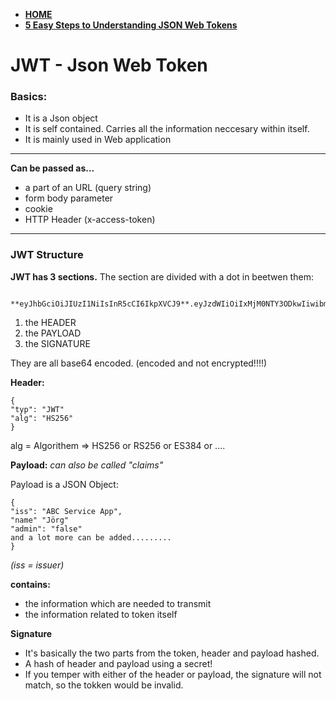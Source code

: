 
* [**HOME**](../index.md)
* [**5 Easy Steps to Understanding JSON Web Tokens**](https://medium.com/vandium-software/5-easy-steps-to-understanding-json-web-tokens-jwt-1164c0adfcec)


# JWT - Json Web Token

###  Basics:

* It is a Json object
* It is self contained. Carries all the information neccesary within itself.
* It is mainly used in Web application

___


**Can be passed as...**

* a part of an URL (query string)
* form body parameter
* cookie
* HTTP Header (x-access-token)

___

### JWT Structure

**JWT has 3 sections.**
The section are divided with a dot in beetwen them:

        **eyJhbGciOiJIUzI1NiIsInR5cCI6IkpXVCJ9**.eyJzdWIiOiIxMjM0NTY3ODkwIiwibmFtZSI6IkpvaG4gRG9lIiwiaWF0IjoxNTE2MjM5MDIyfQ.**SflKxwRJSMeKKF2QT4fwpMeJf36POk6yJV_adQssw5c**


1. the HEADER
2. the PAYLOAD
3. the SIGNATURE

They are all base64 encoded. (encoded and not encrypted!!!!)

**Header:**

    {
    "typ": "JWT"
    "alg": "HS256"
    }
    
alg = Algorithem => HS256 or RS256 or ES384 or ....  

**Payload:** _can also be called "claims"_

Payload is a JSON Object:


    {
    "iss": "ABC Service App",
    "name" "Jörg"
    "admin": "false"
    and a lot more can be added.........
    }
_(iss = issuer)_

**contains:** 
* the information which are needed to transmit
* the information related to token itself


**Signature**

* It's basically the two parts from the token, header and payload hashed.
* A hash of header and payload using a secret!
* If you temper with either of the header or payload, the signature will not match, so the tokken would be invalid.










